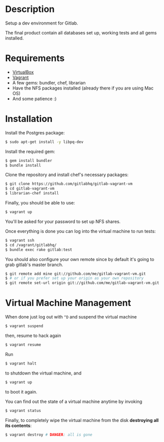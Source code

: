 Description
===========

Setup a dev environment for Gitlab.

The final product contain all databases set up, working tests and all gems
installed.

Requirements
============

* [VirtualBox](https://www.virtualbox.org)
* [Vagrant](http://vagrantup.com)
* A few gems: bundler, chef, librarian
* Have the NFS packages installed (already there if you are using Mac OS)
* And some patience :)

Installation
============

Install the Postgres package:
```bash
$ sudo apt-get install -y libpq-dev
```

Install the required gem:

```bash
$ gem install bundler
$ bundle install
```

Clone the repository and install chef's necessary packages:

```bash
$ git clone https://github.com/gitlabhq/gitlab-vagrant-vm
$ cd gitlab-vagrant-vm
$ librarian-chef install
```

Finally, you should be able to use:

```bash
$ vagrant up
```

You'll be asked for your password to set up NFS shares.

Once everything is done you can log into the virtual machine to run tests:

```bash
$ vagrant ssh
$ cd /vagrant/gitlabhq/
$ bundle exec rake gitlab:test
```

You should also configure your own remote since by default it's going to grab
gitlab's master branch.

```bash
$ git remote add mine git://github.com/me/gitlab-vagrant-vm.git
$ # or if you prefer set up your origin as your own repository
$ git remote set-url origin git://github.com/me/gitlab-vagrant-vm.git
```

Virtual Machine Management
==========================

When done just log out with `^D` and suspend the virtual machine

```bash
$ vagrant suspend
```

then, resume to hack again

```bash
$ vagrant resume
```

Run

```bash
$ vagrant halt
```

to shutdown the virtual machine, and

```bash
$ vagrant up
```

to boot it again.

You can find out the state of a virtual machine anytime by invoking

```bash
$ vagrant status
```

Finally, to completely wipe the virtual machine from the disk **destroying all its contents**:

```bash
$ vagrant destroy # DANGER: all is gone
```
